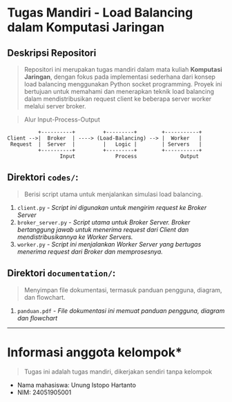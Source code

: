# Tugas Mandiri - Load Balancing dalam Komputasi Jaringan

## Deskripsi Repositori

> Repositori ini merupakan tugas mandiri dalam mata kuliah **Komputasi Jaringan**, dengan fokus pada implementasi sederhana dari konsep load balancing menggunakan Python socket programming. Proyek ini bertujuan untuk memahami dan menerapkan teknik load balancing dalam mendistribusikan request client ke beberapa server worker melalui server broker.

> Alur Input-Process-Output

```plaintext
          +----------+         +---------+        +-----------+
Client -->|  Broker  | ----> (Load-Balancing) --> |  Worker   |
 Request  |  Server  |         |   Logic |        | Servers   |
          +----------+         +---------+        +-----------+
                 Input             Process              Output
```
## Direktori `codes/`:
> Berisi script utama untuk menjalankan simulasi load balancing.
1. `client.py` - *Script ini digunakan untuk mengirim request ke Broker Server*
2. `broker_server.py` - *Script utama untuk Broker Server. Broker bertanggung jawab untuk menerima request dari Client dan mendistribusikannya ke Worker Servers.*
3. `worker.py` - *Script ini menjalankan Worker Server yang bertugas menerima request dari Broker dan memprosesnya.*

## Direktori `documentation/`:
> Menyimpan file dokumentasi, termasuk panduan pengguna, diagram, dan flowchart.
1. `panduan.pdf` - *File dokumentasi ini memuat panduan pengguna, diagram dan flowchart*
---

# Informasi anggota kelompok*
> Tugas ini adalah tugas mandiri, dikerjakan sendiri tanpa kelompok

- Nama mahasiswa: Unung Istopo Hartanto
- NIM: 24051905001
